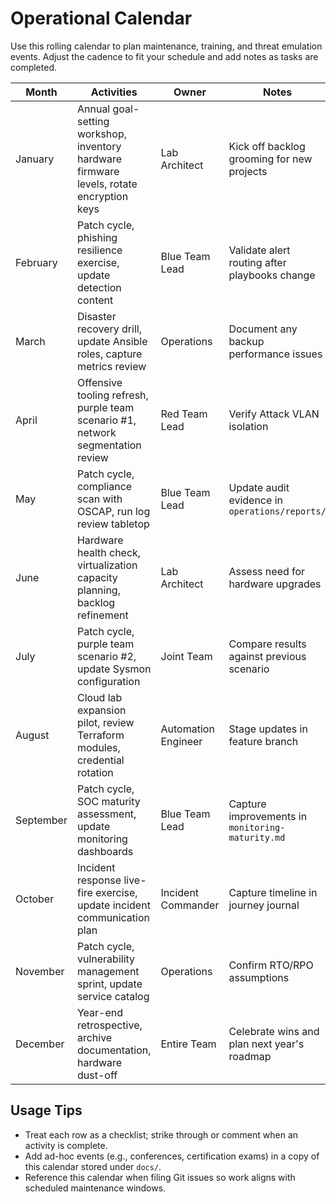 # Operational Calendar

Use this rolling calendar to plan maintenance, training, and threat emulation events. Adjust the cadence to fit your schedule
and add notes as tasks are completed.

| Month | Activities | Owner | Notes |
| ----- | ---------- | ----- | ----- |
| January | Annual goal-setting workshop, inventory hardware firmware levels, rotate encryption keys | Lab Architect | Kick off backlog grooming for new projects |
| February | Patch cycle, phishing resilience exercise, update detection content | Blue Team Lead | Validate alert routing after playbooks change |
| March | Disaster recovery drill, update Ansible roles, capture metrics review | Operations | Document any backup performance issues |
| April | Offensive tooling refresh, purple team scenario #1, network segmentation review | Red Team Lead | Verify Attack VLAN isolation |
| May | Patch cycle, compliance scan with OSCAP, run log review tabletop | Blue Team Lead | Update audit evidence in `operations/reports/` |
| June | Hardware health check, virtualization capacity planning, backlog refinement | Lab Architect | Assess need for hardware upgrades |
| July | Patch cycle, purple team scenario #2, update Sysmon configuration | Joint Team | Compare results against previous scenario |
| August | Cloud lab expansion pilot, review Terraform modules, credential rotation | Automation Engineer | Stage updates in feature branch |
| September | Patch cycle, SOC maturity assessment, update monitoring dashboards | Blue Team Lead | Capture improvements in `monitoring-maturity.md` |
| October | Incident response live-fire exercise, update incident communication plan | Incident Commander | Capture timeline in journey journal |
| November | Patch cycle, vulnerability management sprint, update service catalog | Operations | Confirm RTO/RPO assumptions |
| December | Year-end retrospective, archive documentation, hardware dust-off | Entire Team | Celebrate wins and plan next year's roadmap |

## Usage Tips

- Treat each row as a checklist; strike through or comment when an activity is complete.
- Add ad-hoc events (e.g., conferences, certification exams) in a copy of this calendar stored under `docs/`.
- Reference this calendar when filing Git issues so work aligns with scheduled maintenance windows.

